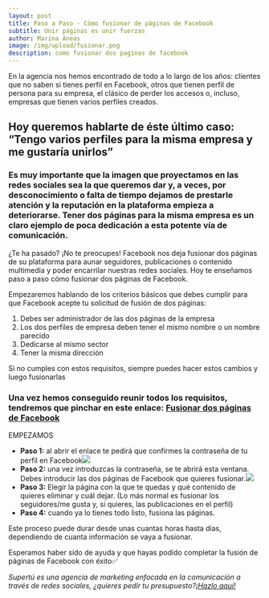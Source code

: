 ```yaml
---
layout: post
title: Paso a Paso - Cómo fusionar de páginas de Facebook
subtitle: Unir páginas es unir fuerzas
author: Marina Aneas
image: /img/upload/fusionar.png
description: como fusionar dos paginas de facebook
---
```

En la agencia nos hemos encontrado de todo a lo largo de los años: clientes que no saben si tienes perfil en Facebook, otros que tienen perfil de persona para su empresa, el clásico de perder los accesos o, incluso, empresas que tienen varios perfiles creados.

## Hoy queremos hablarte de éste último caso: “Tengo varios perfiles para la misma empresa y me gustaría unirlos”

### Es muy importante que la imagen que proyectamos en las redes sociales sea la que queremos dar y, a veces, por desconocimiento o falta de tiempo dejamos de prestarle atención y la reputación en la plataforma empieza a deteriorarse. Tener dos páginas para la misma empresa es un claro ejemplo de poca dedicación a esta potente vía de comunicación.

¿Te ha pasado? ¡No te preocupes! Facebook nos deja fusionar dos páginas de su plataforma para aunar seguidores, publicaciones o contenido multimedia y poder encarrilar nuestras redes sociales. Hoy te enseñamos paso a paso cómo fusionar dos páginas de Facebook.

Empezaremos hablando de los criterios básicos que debes cumplir para que Facebook acepte tu solicitud de fusión de dos páginas:

1. Debes ser administrador de las dos páginas de la empresa
2. Los dos perfiles de empresa deben tener el mismo nombre o un nombre parecido
3. Dedicarse al mismo sector
4. Tener la misma dirección

Si no cumples con estos requisitos, siempre puedes hacer estos cambios y luego fusionarlas

### Una vez hemos conseguido reunir todos los requisitos, tendremos que pinchar en este enlace: [Fusionar dos páginas de Facebook](https://www.facebook.com/pages/merge/)

EMPEZAMOS

* **Paso 1:** al abrir el enlace te pedirá que confirmes la contraseña de tu perfil en Facebook![](https://lh3.googleusercontent.com/ajN17-_CP9qeDo7d7YUcJ3f372B0jDGCuJ8gDP0xBMc5zXgveb19jeegOVc7eCBtU8Bb5341SLa4tVT-Dp84EYBP76M6kiDKDDHD26Ku5Mdx-9DaIle27dX_KglXlCJ1gHOy1HyT)
* **Paso 2:** una vez introduzcas la contraseña, se te abrirá esta ventana. Debes introducir las dos páginas de Facebook que quieres fusionar.![](https://lh3.googleusercontent.com/MnICmz230o5Ozsggr_f7zd95e48wVFNVY_R6-d0legvZo7wUtJ3txNyM6aJWCy_aNfTY4K9-oJqxWVC8xuuAxPOVO0f_5na9Y6xfLgT6DYlNfqsn7-KPB-g9jTpJYWdb9IBnz0KU)
* **Paso 3:** Elegir la página con la que te quedas y qué contenido de quieres eliminar y cuál dejar. (Lo más normal es fusionar los seguidores/me gusta y, si quieres, las publicaciones en el perfil)
* **Paso 4:** cuando ya lo tienes todo listo, fusiona las páginas.

Este proceso puede durar desde unas cuantas horas hasta días, dependiendo de cuanta información se vaya a fusionar.

Esperamos haber sido de ayuda y que hayas podido completar la fusión de páginas de Facebook con éxito✅

*Supertú es una agencia de marketing enfocada en la comunicación a través de redes sociales, ¿quieres pedir tu presupuesto?[¡Hazlo aquí!](https://supertu.es/contact)*
